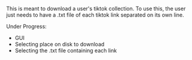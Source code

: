 This is meant to download a user's tiktok collection. To use this, the user just needs to have a .txt file of each tiktok link separated on its own line.

Under Progress:
  - GUI
  - Selecting place on disk to download
  - Selecting the .txt file containing each link
